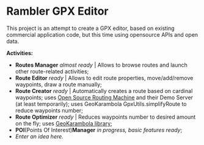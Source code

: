 Rambler GPX Editor
===================================

This project is an attempt to create a GPX editor, based on existing commercial application code, 
but this time using opensource APIs and open data. 

**Activities:**

- **Routes Manager** *almost ready* | Allows to browse routes and launch other route-related activities;
- **Route Editor** *ready* | Allows to edit route properties, move/add/remove waypoints, draw a route manually;
- **Route Creator** *ready* | Automatically creates a route based on cardinal waypoints; 
uses [Open Source Routing Machine](http://project-osrm.org) and their Demo Server (at least temporarily); 
uses GeoKarambola GpxUtils.simplifyRoute to reduce waypoints number;
- **Route Optimizer** *ready* | Reduces waypoints number to desired amount on the fly; uses [GeoKarambola library](https://sourceforge.net/projects/geokarambola);
- **POI**(Points Of Interest)**Manager** *in progress, basic features ready*;
- *Enter an idea here.*